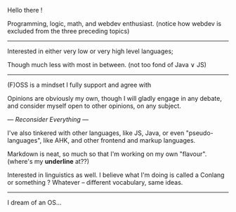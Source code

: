 Hello there !

Programming, logic, math, and webdev enthusiast.
(notice how webdev is excluded from the three preceding topics)

---

Interested in either very low or very high level languages;

Though much less with most in between. (not too fond of Java ∨ JS)

---

(F)OSS is a mindset I fully support and agree with

Opinions are obviously my own, though I will gladly engage in any debate, and consider myself open to other opinions, on any subject.

— *Reconsider Everything* —

I've also tinkered with other languages, like JS, Java, or even "pseudo-languages", like AHK, and other frontend and markup languages.

Markdown is neat, so much so that I'm working on my own "flavour". (where's my __underline__ at??)

Interested in linguistics as well. I believe what I'm doing is called a Conlang or something ? Whatever – different vocabulary, same ideas.

---

I dream of an OS...


<!---
D-Maxwell/D-Maxwell is a ✨ special ✨ repository because its `README.md` (this file) appears on your GitHub profile.
You can click the Preview link to take a look at your changes.
--->
